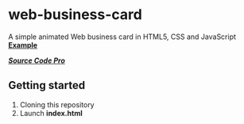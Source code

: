 # web-business-card
A simple animated Web business card in HTML5, CSS and JavaScript\
**[Example](https://deve.lol/www/krevus/)**

***[Source Code Pro](https://fonts.google.com/specimen/Source+Code+Pro)***

## Getting started
1. Cloning this repository
2. Launch **index.html**

